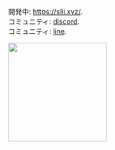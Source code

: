 開発中: https://slii.xyz/.  
コミュニティ: [discord](https://discord.gg/CCwTrB2k6r).  
コミュニティ: [line](https://line.me/ti/g2/qe5B4jkfc1Uf1IxhB1DsgSD6-ez5aSAlGEEpTg?utm_source=invitation&utm_medium=link_copy&utm_campaign=default).  
<div>
<img height="200em" src="https://github-readme-stats.vercel.app/api/top-langs/?username=katayama8000&layout=compact&hide_title=true&langs_count=6&bg_color=22272E&text_color=909DAB&hide_border=true" align = "left"/>
</div>

